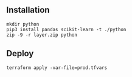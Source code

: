## Installation

```
mkdir python
pip3 install pandas scikit-learn -t ./python
zip -9 -r layer.zip python
```

## Deploy

```
terraform apply -var-file=prod.tfvars
```
